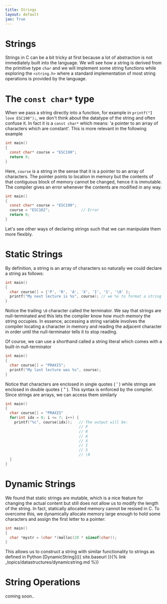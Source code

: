```yaml
---
title: Strings
layout: default
jax: True
---
```

# Strings
Strings in C can be a bit tricky at first because a lot of abstraction is not immediately built into the language. We will see how a string is derived from the primitive type `char` and we will implement some string functions while exploring the `<string.h>` where a standard implementation of most string operations is provided by the language.
# The `const char*` type
When we pass a string directly into a function, for example in `printf("I love ESC190");`, we don't think about the datatype of the string and often confuse it. In fact it is a `const char*` which means: 'a pointer to an array of characters which are constant'. 
This is more relevant in the following example
```c
int main()
{
  const char* course = "ESC190";
  return 0;
}
```
Here, `course` is a string in the sense that it is a pointer to an array of characters. The pointer points to location in memory but the contents of that contiguous block of memory cannot be changed, hence it is immutable.
The compiler gives an error whenever the contents are modified in any way.
```c
int main()
{
  const char* course = "ESC190";
  course = "ESC102";              // Error
  return 0;
}
```
Let's see other ways of declaring strings such that we can manipulate them more flexibly.
# Static Strings
By definition, a string is an array of characters so naturally we could declare a string as follows:
```c
int main()
{
  char course[] = {'P', 'R', 'A', 'X', 'I', 'S', '\0' };
  printf("My next lecture is %s", course); // we %s to format a string
}
```
Notice the trailing `\0` character called the terminator. We say that strings are null-terminated and this lets the compiler know how much memory the string occupies. 
In essence, accessing a string variable involves the compiler locating a character in memory and reading the adjacent character in order until the null-terminator tells it to stop reading.

Of course, we can use a shorthand called a string literal which comes with a built-in null-terminator
```c
int main()
{
  char course[] = "PRAXIS";
  printf("My last lecture was %s", course);
}
```
Notice that characters are enclosed in single quotes ( ' ) while strings are enclosed in double quotes ( " ). This syntax is enforced by the compiler. Since strings are arrays, we can access them similarly
```c
int main()
{
  char course[] = "PRAXIS"
  for(int idx = 0; i <= 7; i++) {
    printf("%c", course[idx]);   // The output will be:
                                 // P
                                 // R
                                 // A
                                 // X
                                 // I
                                 // S
                                 // \0
  }
}
```
# Dynamic Strings
We found that static strings are mutable, which is a nice feature for changing the actual content but still does not allow us to modify the length of the string. In fact, statically allocated memory cannot be resised in C. To overcome this, we dynamically allocate memory large enough to hold some characters and assign the first letter to a pointer:
```c
int main()
{
  char *mystr = (char *)malloc(20 * sizeof(char));
}
```

This allows us to construct a string with similar functionality to strings as defined in Python [DynamicString]({{ site.baseurl }}{% link _topics/datastructures/dynamicstring.md %})

# String Operations
coming soon..


